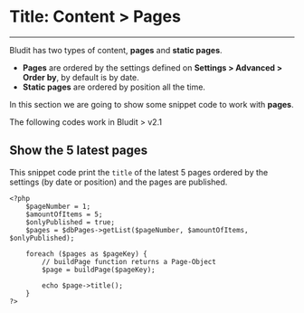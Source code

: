 # Title: Content > Pages
<!-- Position: 3 -->
---
Bludit has two types of content, **pages** and **static pages**.

- **Pages** are ordered by the settings defined on **Settings > Advanced > Order by**, by default is by date.
- **Static pages** are ordered by position all the time.

In this section we are going to show some snippet code to work with **pages**.

<div class="note">
The following codes work in Bludit > v2.1
</div>

## Show the 5 latest pages
This snippet code print the `title` of the latest 5 pages ordered by the settings (by date or position) and the pages are published.
```
<?php
	$pageNumber = 1;
	$amountOfItems = 5;
	$onlyPublished = true;
	$pages = $dbPages->getList($pageNumber, $amountOfItems, $onlyPublished);

	foreach ($pages as $pageKey) {
		// buildPage function returns a Page-Object
		$page = buildPage($pageKey);

		echo $page->title();
	}
?>
```

